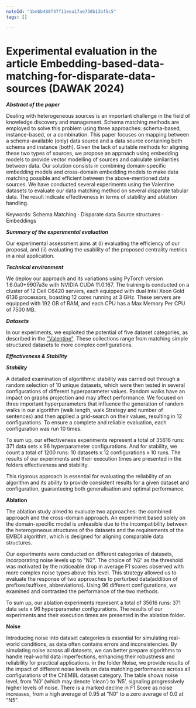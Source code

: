 ```yaml
---
noteId: "1bebb480f47f11eea17ae738b13bf5c5"
tags: []

---
```


# Experimental evaluation in the article Embedding-based-data-matching-for-disparate-data-sources (DAWAK 2024)

***Abstract of the paper***

Dealing with heterogeneous sources is an important challenge in the field of knowledge discovery and management. Schema matching methods are employed to solve this problem using three approaches: schema-based, instance-based, or a combination. This paper focuses on mapping between a schema-available (only) data source and a data source containing both schema and instance (both). Given the lack of suitable methods for aligning these two types of sources, we propose an approach using embedding models to provide vector modelling of sources and calculate similarities between data. Our solution consists in combining domain-specific embedding models and cross-domain embedding models to make data matching possible and efficient between the above-mentioned data sources.
We have conducted several experiments using the Valentine datasets to evaluate our data matching method on several disparate tabular data. The result indicate effectiveness in terms of stability and ablation handling.

Keywords: Schema Matching · Disparate data Source structures · Embeddings

***Summary of the experimental evaluation***

Our experimental assessment aims at (i) evaluating the efficiency of our proposal, and (ii) evaluating the usability of the proposed centrality metrics in a real application.

***Technical environment***

We deploy our approach and its variations using PyTorch version 1.6.0a0+9907a3e with NVIDIA CUDA 11.0.167. The training is conducted on a cluster of 12 Dell C6420 servers, each equipped with dual Intel Xeon Gold 6136 processors, boasting 12 cores running at 3 GHz. These servers are equipped with 192 GB of RAM, and each CPU has a Max Memory Per CPU of 7500 MB.


***Datasets***

In our experiments, we exploited the potential of five dataset categories, as described in the ["Valentine"](https://zenodo.org/records/5084605). These collections range from matching simple structured datasets to more complex configurations. 


***Effectiveness & Stability***

***Stability***

A detailed examination of algorithmic stability was carried out through a random selection of 10 unique datasets, which were then tested in several configurations of different hyperparameter values. Random walks have an impact on graphs projection and may affect performance. We focused on three important hyperparameters that influence the generation of random walks in our algorithm (walk length, walk Strategy and number of sentences) and then applied a grid-search on their values, resulting in 12 configurations. To ensure a complete and reliable evaluation, each configuration was run 10 times.

To sum up, our effectiveness experiments represent a total of 35616 runs: 371 data sets x 96 hyperparameter configurations. 
And for stability, we count a total of 1200 runs: 10 datasets x 12 configurations x 10 runs.
The results of our experiments and their execution times are presented in the folders effectiveness and stability.

This rigorous approach is essential for evaluating the reliability of an algorithm
and its ability to provide consistent results for a given dataset and configuration,
guaranteeing both generalisation and optimal performance.

**Ablation**

The ablation study aimed to evaluate two approaches: the combined approach and the cross-domain approach. An experiment based solely on the domain-specific model is unfeasible due to the incompatibility between the heterogeneous structures of the datasets and the requirements of the EMBDI algorithm, which is designed for aligning comparable data structures.

Our experiments were conducted on different categories of datasets, incorporating noise levels up to "N2". The choice of 'N2' as the threshold was motivated by the noticeable drop in average F1 scores observed with more complex noise types above this level. This strategy allowed us to evaluate the response of two approaches to perturbed data(addition of prefixes/suffixes, abbreviations). Using 96 different configurations, we examined and contrasted the performance of the two methods. 

To sum up, our ablation experiments represent a total of 35616 runs: 371 data sets x 96 hyperparameter configurations. 
The results of our experiments and their execution times are presented in the ablation folder.

**Noise**

Introducing noise into dataset categories is essential for simulating real-world
conditions, as data often contains errors and inconsistencies. By simulating noise
across all datasets, we can better prepare algorithms to handle real-world data
imperfections, enhancing their robustness and reliability for practical applications.
in the folder Noise, we provide results of the impact of different noise
levels on data matching performance across all configurations of the ChEMBL
dataset category. The table shows noise level, from ’N0’ (which may denote
’clean’) to ’N5’, signaling progressively higher levels of noise. There is a marked
decline in F1 Score as noise increases, from a high average of 0.95 at ”N0” to
a zero average of 0.0 at ”N5”.